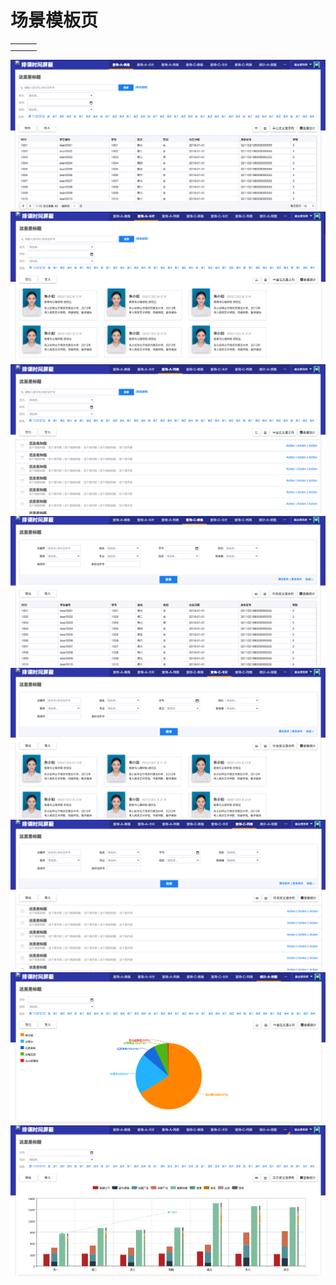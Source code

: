 # 场景模板页

|  |  |  |
| :--- | :--- | :--- |
|  |  |  |
|  |  |  |

![](/assets/Snip20170316_7.png)![](/assets/Snip20170316_8.png)![](/assets/Snip20170316_9.png)![](/assets/Snip20170316_10.png)![](/assets/Snip20170316_11.png)![](/assets/Snip20170316_12.png)![](/assets/Snip20170316_14.png)![](/assets/Snip20170316_15.png)

